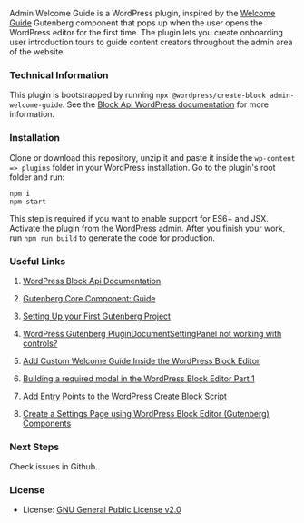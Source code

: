 Admin Welcome Guide is a WordPress plugin, inspired by the [Welcome Guide](https://developer.wordpress.org/block-editor/reference-guides/components/guide/) Gutenberg component that pops up when the user opens the WordPress editor for the first time. The plugin lets you create onboarding user introduction tours to guide content creators throughout the admin area of the website.

### Technical Information
This plugin is bootstrapped by running ```npx @wordpress/create-block admin-welcome-guide```. See the [Block Api WordPress documentation](https://developer.wordpress.org/block-editor/reference-guides/packages/packages-create-block/) for more information.

### Installation

Clone or download this repository, unzip it and paste it inside the ```wp-content => plugins``` folder in your WordPress installation. Go to the plugin's root folder and run:

    npm i
    npm start

This step is required if you want to enable support for ES6+ and JSX. Activate the plugin from the WordPress admin. After you finish your work, run ```npm run build``` to generate the code for production.

### Useful Links

1. [WordPress Block Api Documentation](https://developer.wordpress.org/block-editor/reference-guides/packages/packages-create-block/)

2. [Gutenberg Core Component: Guide](https://github.com/WordPress/gutenberg/tree/trunk/packages/components/src/guide)

3. [Setting Up your First Gutenberg Project](https://blog.logrocket.com/setting-up-first-gutenberg-project/)

4. [WordPress Gutenberg PluginDocumentSettingPanel not working with controls?](https://stackoverflow.com/questions/58607970/wordpress-gutenberg-plugindocumentsettingpanel-not-working-with-controls)

5. [Add Custom Welcome Guide Inside the WordPress Block Editor](https://css-tricks.com/adding-a-custom-welcome-guide-to-the-wordpress-block-editor/)

6. [Building a required modal in the WordPress Block Editor Part 1](https://aurooba.com/building-a-required-modal-in-the-wordpress-block-editor-1/)

7. [Add Entry Points to the WordPress Create Block Script](https://wholesomecode.ltd/guides/entry-points-wordpress-create-block-script/)

8. [Create a Settings Page using WordPress Block Editor (Gutenberg) Components](https://wholesomecode.ltd/wordpress/create-settings-page-wordpress-gutenberg-components/)

### Next Steps
Check issues in Github.

### License
* License: [GNU General Public License v2.0](http://www.gnu.org/licenses/gpl-2.0.html)